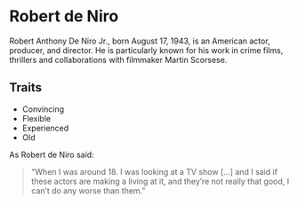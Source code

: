 # Robert de Niro

Robert Anthony De Niro Jr., born August 17, 1943, is an American actor, producer, and director. He is particularly known for his work in crime films, thrillers and collaborations with filmmaker Martin Scorsese.

## Traits

* Convincing
* Flexible
* Experienced
* Old

As Robert de Niro said:

> "When I was around 18. I was looking at a TV show [...] and I said if these actors are making a living at it, and they’re not really that good, I can’t do any worse than them."
